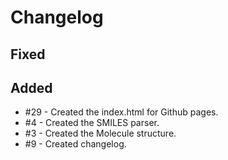 # Changelog

## Fixed

## Added
- #29 - Created the index.html for Github pages.
- #4 - Created the SMILES parser.
- #3 - Created the Molecule structure.
- #9 - Created changelog.
